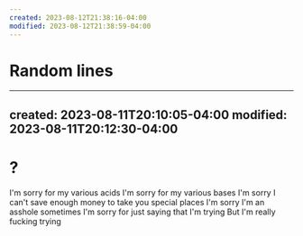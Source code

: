 ```yaml
---
created: 2023-08-12T21:38:16-04:00
modified: 2023-08-12T21:38:59-04:00
---
```


# Random lines
---
created: 2023-08-11T20:10:05-04:00
modified: 2023-08-11T20:12:30-04:00
---

# ?

I'm sorry for my various acids
I'm sorry for my various bases
I'm sorry I can't save enough money to take you special places
I'm sorry I'm an asshole sometimes
I'm sorry for just saying that I'm trying
But I'm really fucking trying
